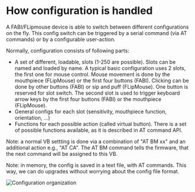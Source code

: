# How configuration is handled

A FABI/FLipmouse device is able to switch between different configurations on the fly.
This config switch can be triggered by a serial command (via AT commands) or by a configurable user-action.

Normally, configuration consists of following parts:

* A set of different, loadable, slots (1-250 are possible). Slots can be named and loaded by name. A typical basic configuration uses 2 slots, the first one for mouse control. Mouse movement is
done by the mouthpiece (FLipMouse) or the first four buttons (FABI). Clicking can be done by other buttons (FABI) or sip and puff (FLipMouse). One button is reserved for slot switch. The second slot is used to trigger keyboard arrow keys by the first four buttons (FABI) or the mouthpiece (FLipMouse).
* General configs for each slot (sensitivity, mouthpiece function, orientation, ...)
* Functions for each possible action (called virtual button). There is a set of possible functions available, as it is described in AT command API.

Note: a normal VB settting is done via a combination of "AT BM xx" and an additional action e.g., "AT CA". The AT BM command tells the firmware, that
the next command will be assigned to this VB.

Note: in memory, the config is saved in a text file, with AT commands. This way, we can do upgrades without worrying about the config file format.

![Configuration organization](slots.png)


